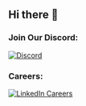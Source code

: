 ## Hi there 👋

### Join Our Discord: 
[![Discord](https://img.shields.io/badge/Discord-7289DA?style=for-the-badge&logo=discord&logoColor=white)](https://discord.com/invite/KBWmkCKv5U)

### Careers:
[![LinkedIn Careers](https://img.shields.io/badge/LinkedIn-Careers-0A66C2?style=for-the-badge&logo=linkedin&logoColor=white)](https://www.linkedin.com/company/muddyterrain/jobs/)

